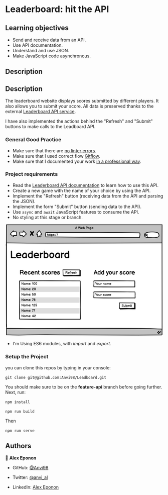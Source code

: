 # Leaderboard: hit the API

## Learning objectives

- Send and receive data from an API.
- Use API documentation.
- Understand and use JSON.
- Make JavaScript code asynchronous.


## Description

## Description

The leaderboard website displays scores submitted by different players. It also allows you to submit your score. All data is preserved thanks to the external [Leaderboard API service](https://www.notion.so/microverse/Leaderboard-API-service-24c0c3c116974ac49488d4eb0267ade3).

I have also implemented the actions behind the "Refresh" and "Submit" buttons to make calls to the Leadboard API.

### General Good Practice

- Make sure that there are [no linter errors](https://github.com/microverseinc/linters-config).
- Make sure that I used correct flow [Gitflow](https://github.com/microverseinc/curriculum-transversal-skills/blob/main/git-github/articles/github_flow.md).
- Make sure that I documented your work [in a professional way](https://github.com/microverseinc/curriculum-transversal-skills/blob/main/documentation/articles/professional_repo_rules.md).


### Project requirements

- Read the [Leaderboard API documentation](https://www.notion.so/microverse/Leaderboard-API-service-24c0c3c116974ac49488d4eb0267ade3) to learn how to use this API.
- Create a new game with the name of your choice by using the API.
- Implement the "Refresh" button (receiving data from the API and parsing the JSON).
- Implement the form "Submit" button (sending data to the API).
- Use `async` and `await` JavaScript features to consume the API.
- No styling at this stage or branch.

<p align="center">
  <img src="./leaderboard_wireframe.png" alt="Basic UI"  width="500px"/>
</p>

- I'm Using ES6 modules, with *import* and *export*.

### Setup the Project
you can clone this repos by typing in your console:
````
git clone git@github.com:Anvi98/Leadboard.git
````
You should make sure to be on the **feature-api** branch before going further.
Next, run:
````
npm install
````
```
npm run build
```
Then
```
npm run serve
```

## **Authors**

👤 **Alex Eponon**
​
- GitHub: [@Anvi98](https://github.com/Anvi98)

- Twitter: [@anvi_al](https://twitter.com/anvi_al)

- LinkedIn: [Alex Eponon](https://www.linkedin.com/in/anvi-alex-eponon/)

